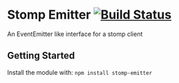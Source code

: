 # Stomp Emitter [![Build Status](https://secure.travis-ci.org/connrs/node-stomp-emitter.png?branch=master)](http://travis-ci.org/connrs/node-stomp-emitter)

An EventEmitter like interface for a stomp client

## Getting Started
Install the module with: `npm install stomp-emitter`
